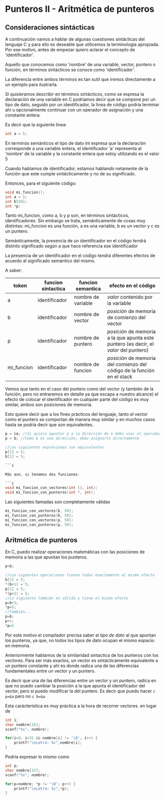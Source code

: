 # Punteros II - Aritmética de punteros
## Consideraciones sintácticas
A continuación vamos a hablar de algunas cuestiones sintácticas del lenguaje C y para ello es deseable que utilicemos la terminología apropiada.
Por ese motivo, antes de empezar quiero aclarar el concepto de 'identificador'.

Aquello que conocemos como 'nombre' de una variable, vector, puntero o función, en términos sintácticos se conoce como 'identificador'.

La diferencia entre ambos términos es tan sutil que iremos directamente a un ejemplo para ilustrarla.

Si quisieramos describir en términos sintácticos, como se expresa la declaración de una variable en C podriamos decir que se compone por un tipo de dato, seguido por un identificador, la linea de código podría terminar ahí u opcionalmente continuar con un operador de asignación y una constante entera.

Es decir que la siguiente linea:

```c
int a = 5;
```

En terminós semánticos el tipo de dato int expresa que la declaración corresponde a una variable entera, el identificador 'a' representa al 'nombre' de la variable y la constante entera que estoy utilizando es el valor 5

Cuando hablamos de identificador, estamos hablando netamente de la función que este cumple sintácticamente y no de su significado.

Entonces, para el siguiente código:

```c
void mi_funcion();
int a = 5;
int b[50];
int *p;
```

Tanto mi_funcion, como a, b y p son, en términos sintácticos, identificadores. Sin embargo se trata, semánticamente de cosas muy distintas: mi_funcion es una función, a es una variable, b es un vector y c es un puntero.

Semánticamente, la presencia de un identificador en el código tendrá distinto significado según a que hace referencia ese identificador

La presencia de un identificador en el código tendrá diferentes efectos de acuerdo al significado semántico del mismo.

A saber:

token | funcion sintactica | funcion semantica | efecto en el código
--- | --- | --- | ---
a | identificador | nombre de variable | *valor* contenido por la variable
b | identificador | nombre de vector | *posición* de memoria de comienzo del vector
p | identificador | nombre de puntero | *posición* de memoria a la que apunta este puntero (es decir, el *valor* del puntero)
mi_funcion | identificador | nombre de funcion | *posición* de memoria del comienzo del código de la función en el stack

Vemos que tanto en el caso del puntero como del vector (y también de la función, pero no entraremos en detalle ya que escapa a nuestro alcance) el efecto de colocar el identificador en cualquier parte del código es muy similar, ambos son posiciones de memoria.

Esto quiere decir que a los fines prácticos del lenguaje, tanto el vector como el puntero se comportan de manera muy similar y en muchos casos hasta se podría decir que son equivalentes.

```c
p = &a; //Si quiero apuntar p a la dirección de a debo usar el operador &.
p = b; //Como b es una dirección, debo asignarlo directamente

//Las siguientes expresiones son equivalentes
p[1] = 5;
b[1] = 5;

```c

Más aun, si tenemos dos funciones:

```c
void mi_funcion_con_vectores(int [], int);
void mi_funcion_con_punteros(int *, int);
```

Las siguientes llamadas son completamente válidas

```c
mi_funcion_con_vectores(b, 50);
mi_funcion_con_punteros(b, 50);
mi_funcion_con_vectores(p, 50);
mi_funcion_con_punteros(p, 50);
```

## Aritmética de punteros

En C, puedo realizar operaciones matemáticas con las posiciones de memoria a las que apuntan los punteros.

```c
p=b;

//Las siguentes operaciones tienen todas exactamente el mismo efecto
b[1] = 5;
*(b+1) = 5;
p[1] = 5;
*(p+1) = 5;
//Lo siguiente también es válido y tiene el mismo efecto
p=b+1;
*p=5;
//También...
p=b;
p++;
*p=5
```

Por este motivo el compilador precisa saber el *tipo de dato* al que apuntan los punteros, ya que, no todos los tipos de dato ocupan el mismo espacio en memoria.

Anteriormente hablamos de la similaridad sintactica de los punteros con los vectores. Para ser más exactos, un vector es sintácticamente equivalente a un puntero constante y ahí es donde radica una de las diferencias fundamentales entre un vector y un puntero.

Es decir que una de las diferencias entre un vector y un puntero, radica en que no puedo cambiar la posición a la que apunta el identificador del vector, pero si puedo modificar la del puntero. Es decir que puedo hacer ```c p=&a``` pero no ```c b=&a```

Esta carácterística es muy práctica a la hora de recorrer vectores.
en lugar de

```c
int i;
char nombre[32];
scanf("%s", nombre);

for(i=0; i<32 && nombre[i] != '\0'; i++) {
	printf("\nLetra: %c",nombre[i];
}
```

Podría expresar lo mismo como
```c
int p;
char nombre[32];
scanf("%s", nombre);

for(p=nombre; *p != '\0'; p++) {
	printf("\nLetra: %c",*p);
}
```
